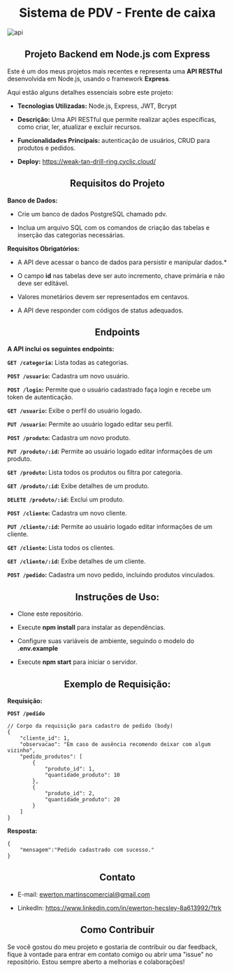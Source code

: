 <div align="center"> 
 
 # Sistema de PDV - Frente de caixa
</div>

![api](https://github.com/EwertonHecsley/node-sistema-pdv/assets/114318366/8ef366e3-0c78-4735-83d2-9394aad9fdb6)

<div align="center"> 
 
## Projeto Backend em Node.js com Express
</div>

Este é um dos meus projetos mais recentes e representa uma **API RESTful** desenvolvida em Node.js, usando o framework **Express**.

Aqui estão alguns detalhes essenciais sobre este projeto:

* **Tecnologias Utilizadas:** Node.js, Express, JWT, Bcrypt

* **Descrição:** Uma API RESTful que permite realizar ações específicas, como criar, ler, atualizar e excluir recursos.

* **Funcionalidades Principais:** autenticação de usuários, CRUD para produtos e pedidos.

* **Deploy:** https://weak-tan-drill-ring.cyclic.cloud/
<div align="center"> 
 
## Requisitos do Projeto
</div>

**Banco de Dados:**

* Crie um banco de dados PostgreSQL chamado pdv.

* Inclua um arquivo SQL com os comandos de criação das tabelas e inserção das categorias necessárias.
 

**Requisitos Obrigatórios:**


* A API deve acessar o banco de dados para persistir e manipular dados.* 

* O campo **id** nas tabelas deve ser auto incremento, chave primária e não deve ser editável.

* Valores monetários devem ser representados em centavos.

* A API deve responder com códigos de status adequados.

<div align="center"> 
 
## Endpoints
</div>

**A API inclui os seguintes endpoints:**

**`GET /categoria`:** Lista todas as categorias.

**`POST /usuario`:** Cadastra um novo usuário.

**`POST /login`:** Permite que o usuário cadastrado faça login e recebe um token de autenticação.

**`GET /usuario`:** Exibe o perfil do usuário logado.

**`PUT /usuario`:** Permite ao usuário logado editar seu perfil.

**`POST /produto`:** Cadastra um novo produto.

**`PUT /produto/:id`:** Permite ao usuário logado editar informações de um produto.

**`GET /produto`:** Lista todos os produtos ou filtra por categoria.

**`GET /produto/:id`:** Exibe detalhes de um produto.

**`DELETE /produto/:id`:** Exclui um produto.

**`POST /cliente`:** Cadastra um novo cliente.

**`PUT /cliente/:id`:** Permite ao usuário logado editar informações de um cliente.

**`GET /cliente`:** Lista todos os clientes.

**`GET /cliente/:id`:** Exibe detalhes de um cliente.

**`POST /pedido`:** Cadastra um novo pedido, incluindo produtos vinculados.

<div align="center"> 
 
## Instruções de Uso:
</div>

* Clone este repositório.

* Execute **npm install** para instalar as dependências.

* Configure suas variáveis de ambiente, seguindo o modelo do  **.env.example**

* Execute **npm start** para iniciar o servidor.


<div align="center"> 
 
## Exemplo de Requisição:
</div>

**Requisição:**

**`POST /pedido`**

```
// Corpo da requisição para cadastro de pedido (body)
{
    "cliente_id": 1,
    "observacao": "Em caso de ausência recomendo deixar com algum vizinho",
    "pedido_produtos": [
        {
            "produto_id": 1,
            "quantidade_produto": 10
        },
        {
            "produto_id": 2,
            "quantidade_produto": 20
        }
    ]
}
```

**Resposta:**

```
{
    "mensagem":"Pedido cadastrado com sucesso."
}
```
<div align="center"> 
 
## Contato
</div>

* E-mail: ewerton.martinscomercial@gmail.com
 
* LinkedIn: https://www.linkedin.com/in/ewerton-hecsley-8a613992/?trk

<div align="center"> 
 
## Como Contribuir
</div>

Se você gostou do meu projeto e gostaria de contribuir ou dar feedback, fique à vontade para entrar em contato comigo ou abrir uma "issue" no repositório. Estou sempre aberto a melhorias e colaborações!



